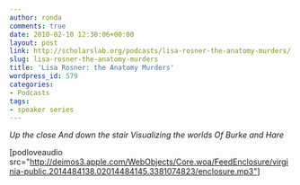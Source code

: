 ```yaml
---
author: ronda
comments: true
date: 2010-02-10 12:30:06+00:00
layout: post
link: http://scholarslab.org/podcasts/lisa-rosner-the-anatomy-murders/
slug: lisa-rosner-the-anatomy-murders
title: 'Lisa Rosner: the Anatomy Murders'
wordpress_id: 579
categories:
- Podcasts
tags:
- speaker series
---
```


_Up the close
And down the stair
Visualizing the worlds
Of Burke and Hare_

[podloveaudio src="http://deimos3.apple.com/WebObjects/Core.woa/FeedEnclosure/virginia-public.2014484138.02014484145.3381074823/enclosure.mp3"]
